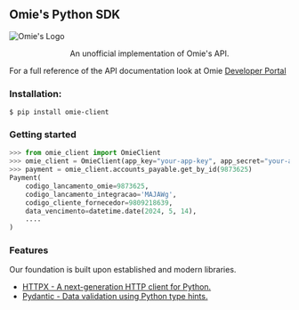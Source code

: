 ## Omie's Python SDK

![Omie's Logo]([assets/omie-logo.jpeg](https://raw.githubusercontent.com/morais90/omie-client/main/assets/omie-logo.jpeg))
<p align="center">
An unofficial implementation of Omie's API. 
</p>

For a full reference of the API documentation look at Omie [Developer Portal](https://developer.omie.com.br/)

### Installation:
```shell
$ pip install omie-client
```

### Getting started
```python
>>> from omie_client import OmieClient
>>> omie_client = OmieClient(app_key="your-app-key", app_secret="your-app-secret")
>>> payment = omie_client.accounts_payable.get_by_id(9873625)
Payment(
    codigo_lancamento_omie=9873625,
    codigo_lancamento_integracao='MAJAWg',
    codigo_cliente_fornecedor=9809218639,
    data_vencimento=datetime.date(2024, 5, 14),
    ....
)
```

### Features

Our foundation is built upon established and modern libraries.

- [HTTPX - A next-generation HTTP client for Python.](https://github.com/encode/httpx)
- [Pydantic - Data validation using Python type hints.](https://github.com/pydantic/pydantic)
